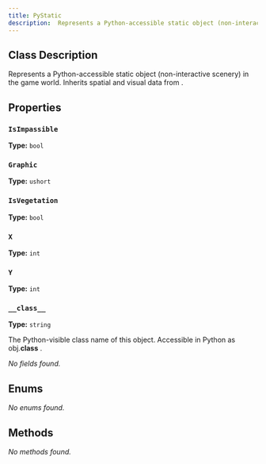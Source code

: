 ```yaml
---
title: PyStatic
description:  Represents a Python-accessible static object (non-interactive scenery) in the game world.   Inherits spatial and visual data from <see cref="PyGameObject"/> .  
---
```


## Class Description
 Represents a Python-accessible static object (non-interactive scenery) in the game world.
 Inherits spatial and visual data from <see cref="PyGameObject"/> .


## Properties
### `IsImpassible`

**Type:** `bool`

### `Graphic`

**Type:** `ushort`

### `IsVegetation`

**Type:** `bool`

### `X`

**Type:** `int`

### `Y`

**Type:** `int`

### `__class__`

**Type:** `string`

 The Python-visible class name of this object.
 Accessible in Python as <c>obj.__class__</c> .



*No fields found.*

## Enums
*No enums found.*

## Methods
*No methods found.*
